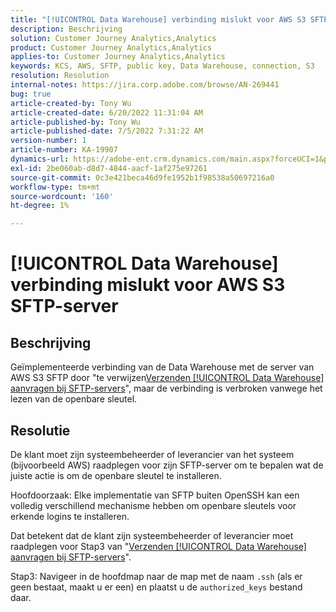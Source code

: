 ```yaml
---
title: "[!UICONTROL Data Warehouse] verbinding mislukt voor AWS S3 SFTP-server"
description: Beschrijving
solution: Customer Journey Analytics,Analytics
product: Customer Journey Analytics,Analytics
applies-to: Customer Journey Analytics,Analytics
keywords: KCS, AWS, SFTP, public key, Data Warehouse, connection, S3
resolution: Resolution
internal-notes: https://jira.corp.adobe.com/browse/AN-269441
bug: true
article-created-by: Tony Wu
article-created-date: 6/20/2022 11:31:04 AM
article-published-by: Tony Wu
article-published-date: 7/5/2022 7:31:22 AM
version-number: 1
article-number: KA-19907
dynamics-url: https://adobe-ent.crm.dynamics.com/main.aspx?forceUCI=1&pagetype=entityrecord&etn=knowledgearticle&id=65e0ca73-8cf0-ec11-bb3d-6045bd0158f8
exl-id: 2be060ab-d8d7-4844-aacf-1af275e97261
source-git-commit: 0c3e421beca46d9fe1952b1f98538a50697216a0
workflow-type: tm+mt
source-wordcount: '160'
ht-degree: 1%

---
```


# [!UICONTROL Data Warehouse] verbinding mislukt voor AWS S3 SFTP-server

## Beschrijving

Geïmplementeerde verbinding van de Data Warehouse met de server van AWS S3 SFTP door &quot;te verwijzen[Verzenden [!UICONTROL Data Warehouse] aanvragen bij SFTP-servers](https://experienceleague.adobe.com/docs/analytics/export/ftp-and-sftp/secure-file-transfer-protocol/ftp-sftp-dw.html?lang=en)&quot;, maar de verbinding is verbroken vanwege het lezen van de openbare sleutel.

## Resolutie

De klant moet zijn systeembeheerder of leverancier van het systeem (bijvoorbeeld AWS) raadplegen voor zijn SFTP-server om te bepalen wat de juiste actie is om de openbare sleutel te installeren.

Hoofdoorzaak: Elke implementatie van SFTP buiten OpenSSH kan een volledig verschillend mechanisme hebben om openbare sleutels voor erkende logins te installeren.

Dat betekent dat de klant zijn systeembeheerder of leverancier moet raadplegen voor Stap3 van &quot;[Verzenden [!UICONTROL Data Warehouse] aanvragen bij SFTP-servers](https://experienceleague.adobe.com/docs/analytics/export/ftp-and-sftp/secure-file-transfer-protocol/ftp-sftp-dw.html?lang=en)&quot;.

Stap3: Navigeer in de hoofdmap naar de map met de naam `.ssh` (als er geen bestaat, maakt u er een) en plaatst u de `authorized_keys` bestand daar.
